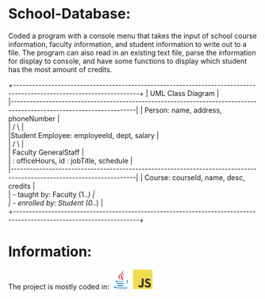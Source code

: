 # School-Database:
Coded a program with a console menu that takes the input of school course information, faculty information, and student information to write out to a file. The program can also read in an existing text file, parse the information for display to console, and have some functions to display which student has the most amount of credits.


+---------------------------------------------------------------------------------------------------------------------+
|                      UML Class Diagram                                                                              |                      
|---------------------------------------------------------------------------------------------------------------------|
| Person: name, address, phoneNumber                                                                                  |                       
|   / \                                                                                                               |                       
|Student     Employee: employeeId, dept, salary                                                                       |                       
|             / \                                                                                                     |                      
|         Faculty  GeneralStaff                                                                                       |                       
|       : officeHours, id   : jobTitle, schedule                                                                      |                       
|---------------------------------------------------------------------------------------------------------------------|
| Course: courseId, name, desc, credits                                                                               |                       
|   - taught by: Faculty (1..*)                                                                                       |                       
|   - enrolled by: Student (0..*)                                                                                     |                       
+---------------------------------------------------------------------------------------------------------------------+



# Information:
The project is mostly coded in: <img src="https://raw.githubusercontent.com/devicons/devicon/master/icons/java/java-original.svg" alt="java" width="40" height="40"/> </a> 
<img src="https://raw.githubusercontent.com/devicons/devicon/master/icons/javascript/javascript-original.svg" alt="javascript" width="40" height="40"/> </a>
